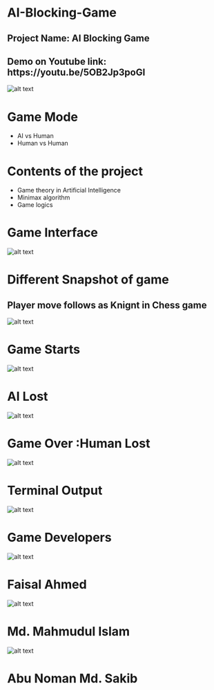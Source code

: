 # AI-Blocking-Game


<h2>Project Name: AI Blocking Game</h2>
<h2>Demo on Youtube link: https://youtu.be/5OB2Jp3poGI</h2>



![alt text](https://github.com/FaisalAhmedBijoy/AI-Blocking-Game/blob/main/imageReadMe/youtube%20logo.png)

<h1>Game Mode</h1>

- AI vs Human
- Human vs Human




<h1>Contents of the project</h1>

- Game theory in Artificial Intelligence
- Minimax algorithm
- Game logics

<h1>Game Interface</h1>

![alt text](https://github.com/FaisalAhmedBijoy/AI-Blocking-Game/blob/main/imageReadMe/game%20interface.png)

<h1>Different Snapshot of game</h1>


<h2>Player move follows as Knignt in Chess game</h2>

![alt text](https://github.com/FaisalAhmedBijoy/AI-Blocking-Game/blob/main/imageReadMe/knightchess.jpg)

<h1>Game Starts</h1>

![alt text](https://github.com/FaisalAhmedBijoy/AI-Blocking-Game/blob/main/imageReadMe/game%20interface1.png)


<h1>AI Lost</h1>

![alt text](https://github.com/FaisalAhmedBijoy/AI-Blocking-Game/blob/main/imageReadMe/ai%20lost.png) 

<h1>Game Over :Human Lost</h1>

![alt text](https://github.com/FaisalAhmedBijoy/AI-Blocking-Game/blob/main/imageReadMe/game%20over.png) 

<h1>Terminal Output</h1>

![alt text](https://github.com/FaisalAhmedBijoy/AI-Blocking-Game/blob/main/imageReadMe/cod%20output.png) 



<h1>Game Developers</h1>

![alt text](https://github.com/FaisalAhmedBijoy/AI-Blocking-Game/blob/main/imageReadMe/faisal.png) 
<h1>Faisal Ahmed</h1>

![alt text](https://github.com/FaisalAhmedBijoy/AI-Blocking-Game/blob/main/imageReadMe/mahmud.jpg) 
<h1>Md. Mahmudul Islam</h1>

![alt text](https://github.com/FaisalAhmedBijoy/AI-Blocking-Game/blob/main/imageReadMe/sakib.jpg) 
<h1>Abu Noman Md. Sakib</h1>



